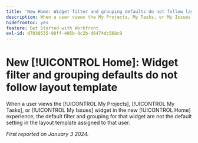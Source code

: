 ```yaml
---
title: 'New Home: Widget filter and grouping defaults do not follow layout template'
description: When a user views the My Projects, My Tasks, or My Issues widget in the new Home experience, the default filter and grouping for that widget are not the default setting in the layout template assigned to that user.
hidefromtoc: yes
feature: Get Started with Workfront
exl-id: d7038535-98ff-405b-9c2b-d6474dc568c9
---
```

# New [!UICONTROL Home]: Widget filter and grouping defaults do not follow layout template

When a user views the [!UICONTROL My Projects], [!UICONTROL My Tasks], or [!UICONTROL My Issues] widget in the new [!UICONTROL Home] experience, the default filter and grouping for that widget are not the default setting in the layout template assigned to that user.

_First reported on January 3 2024._
